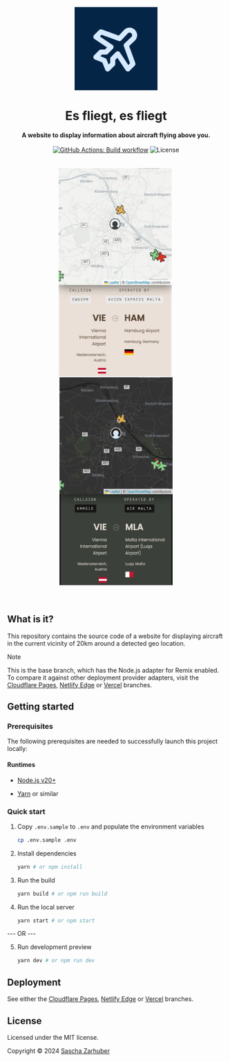 <div align="center">
  <img alt="The icon of the website, showing stylized film perforations surrounding stylized diaphragm blades" src="public/icons/android-chrome-512x512.png" width="192px" />
  <br />
  <h1>Es fliegt, es fliegt</h1>
  <strong>A website to display information about aircraft flying above you.</strong>
  <br />
  <br />
  <a href="https://github.com/saschazar21/esfliegt-esfliegt/actions/workflows/build.yml"><img alt="GitHub Actions: Build workflow" src="https://github.com/saschazar21/esfliegt-esfliegt/actions/workflows/build.yml/badge.svg" /></a> <img alt="License" src="https://img.shields.io/github/license/saschazar21/esfliegt-esfliegt" />
  <br />
  <br />
  <br />
  <img src="public/screenshots/screen_mobile_2_light.jpg" alt="A screenshot of the index page on mobile with route data in light mode" width="262" height="480">&nbsp;
  <img src="public/screenshots/screen_mobile_2_dark.jpg" alt="A screenshot of the index page on mobile with route data in dark mode" width="262" height="480">
  <br />
  <br />
  <br />
</div>

## What is it?

This repository contains the source code of a website for displaying aircraft in the current vicinity of 20km around a detected geo location.

> [!NOTE]
>
> This is the base branch, which has the Node.js adapter for Remix enabled. To compare it against other deployment provider adapters, visit the [Cloudflare Pages](https://github.com/saschazar21/esfliegt-esfliegt/tree/cloudflare-pages), [Netlify Edge](https://github.com/saschazar21/esfliegt-esfliegt/tree/netlify-edge) or [Vercel](https://github.com/saschazar21/esfliegt-esfliegt/tree/vercel) branches.

## Getting started

### Prerequisites

The following prerequisites are needed to successfully launch this project locally:

#### Runtimes

- [Node.js v20+](https://nodejs.org/en/)

- [Yarn](https://yarnpkg.dev/) or similar

### Quick start

1. Copy `.env.sample` to `.env` and populate the environment variables

   ```bash
   cp .env.sample .env
   ```

2. Install dependencies

   ```bash
   yarn # or npm install
   ```

3. Run the build

   ```bash
   yarn build # or npm run build
   ```

4. Run the local server

   ```bash
   yarn start # or npm start
   ```

--- OR ---

5. Run development preview

   ```bash
   yarn dev # or npm run dev
   ```

## Deployment

See either the [Cloudflare Pages](/saschazar21/esfliegt-esfliegt/tree/cloudflare-pages), [Netlify Edge](/saschazar21/esfliegt-esfliegt/tree/netlify-edge) or [Vercel](/saschazar21/esfliegt-esfliegt/tree/vercel) branches.

## License

Licensed under the MIT license.

Copyright ©️ 2024 [Sascha Zarhuber](https://sascha.work)
